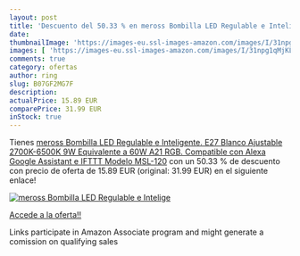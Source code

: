 ```yaml
---
layout: post
title: 'Descuento del 50.33 % en meross Bombilla LED Regulable e Intelige'
date: 
thumbnailImage: 'https://images-eu.ssl-images-amazon.com/images/I/31npg1qMjKL._SL200_.jpg'
images: [ 'https://images-eu.ssl-images-amazon.com/images/I/31npg1qMjKL._SL200_.jpg' ]
comments: true
category: ofertas
author: ring
slug: B07GF2MG7F
description:
actualPrice: 15.89 EUR
comparePrice: 31.99 EUR
inStock: true
---
```


Tienes [meross Bombilla LED Regulable e Inteligente. E27  Blanco Ajustable  2700K-6500K  9W Equivalente a 60W A21 RGB. Compatible con Alexa  Google Assistant e IFTTT Modelo MSL-120](https://www.amazon.es/dp/B07GF2MG7F/?tag=tolees-21) con un 50.33 % de descuento con precio de oferta de 15.89 EUR (original: 31.99 EUR) en el siguiente enlace!

[![meross Bombilla LED Regulable e Intelige](https://images-eu.ssl-images-amazon.com/images/I/31npg1qMjKL._SL200_.jpg)](https://www.amazon.es/dp/B07GF2MG7F/?tag=tolees-21)

[Accede a la oferta!!](https://www.amazon.es/dp/B07GF2MG7F/?tag=tolees-21)

Links participate in Amazon Associate program and might generate a comission on qualifying sales


